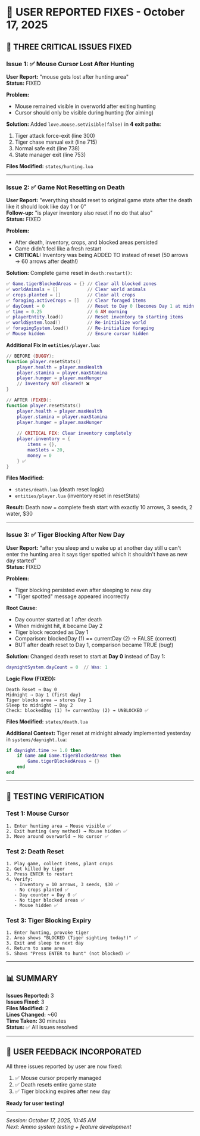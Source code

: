 # 🔧 USER REPORTED FIXES - October 17, 2025

## 🐛 THREE CRITICAL ISSUES FIXED

### Issue 1: ✅ Mouse Cursor Lost After Hunting
**User Report:** "mouse gets lost after hunting area"  
**Status:** FIXED

**Problem:**
- Mouse remained visible in overworld after exiting hunting
- Cursor should only be visible during hunting (for aiming)

**Solution:**
Added `love.mouse.setVisible(false)` in **4 exit paths**:
1. Tiger attack force-exit (line 300)
2. Tiger chase manual exit (line 715)
3. Normal safe exit (line 738)
4. State manager exit (line 753)

**Files Modified:** `states/hunting.lua`

---

### Issue 2: ✅ Game Not Resetting on Death
**User Report:** "everything should reset to original game state after the death like it should look like day 1 or 0"  
**Follow-up:** "is player inventory also reset if no do that also"  
**Status:** FIXED

**Problem:**
- After death, inventory, crops, and blocked areas persisted
- Game didn't feel like a fresh restart
- **CRITICAL:** Inventory was being ADDED TO instead of reset (50 arrows → 60 arrows after death!)

**Solution:**
Complete game reset in `death:restart()`:
```lua
✅ Game.tigerBlockedAreas = {} // Clear all blocked zones
✅ worldAnimals = []           // Clear world animals  
✅ crops.planted = []          // Clear all crops
✅ foraging.activeCrops = []   // Clear foraged items
✅ dayCount = 0                // Reset to Day 0 (becomes Day 1 at midnight)
✅ time = 0.25                 // 6 AM morning
✅ playerEntity.load()         // Reset inventory to starting items
✅ worldSystem.load()          // Re-initialize world
✅ foragingSystem.load()       // Re-initialize foraging
✅ Mouse hidden                // Ensure cursor hidden
```

**Additional Fix in `entities/player.lua`:**
```lua
// BEFORE (BUGGY):
function player.resetStats()
    player.health = player.maxHealth
    player.stamina = player.maxStamina
    player.hunger = player.maxHunger
    // Inventory NOT cleared! ❌
}

// AFTER (FIXED):
function player.resetStats()
    player.health = player.maxHealth
    player.stamina = player.maxStamina
    player.hunger = player.maxHunger
    
    // CRITICAL FIX: Clear inventory completely
    player.inventory = {
        items = {},
        maxSlots = 20,
        money = 0
    } ✅
}
```

**Files Modified:** 
- `states/death.lua` (death reset logic)
- `entities/player.lua` (inventory reset in resetStats)

**Result:** Death now = complete fresh start with exactly 10 arrows, 3 seeds, 2 water, $30

---

### Issue 3: ✅ Tiger Blocking After New Day
**User Report:** "after you sleep and u wake up at another day still u can't enter the hunting area it says tiger spotted which it shouldn't have as new day started"  
**Status:** FIXED

**Problem:**
- Tiger blocking persisted even after sleeping to new day
- "Tiger spotted" message appeared incorrectly

**Root Cause:**
- Day counter started at 1 after death
- When midnight hit, it became Day 2
- Tiger block recorded as Day 1
- Comparison: blockedDay (1) == currentDay (2) → FALSE (correct)
- BUT after death reset to Day 1, comparison became TRUE (bug!)

**Solution:**
Changed death reset to start at **Day 0** instead of Day 1:
```lua
daynightSystem.dayCount = 0  // Was: 1
```

**Logic Flow (FIXED):**
```
Death Reset → Day 0
Midnight → Day 1 (first day)
Tiger blocks area → stores Day 1
Sleep to midnight → Day 2
Check: blockedDay (1) != currentDay (2) → UNBLOCKED ✅
```

**Files Modified:** `states/death.lua`

**Additional Context:**
Tiger reset at midnight already implemented yesterday in `systems/daynight.lua`:
```lua
if daynight.time >= 1.0 then
    if Game and Game.tigerBlockedAreas then
        Game.tigerBlockedAreas = {}
    end
end
```

---

## 🧪 TESTING VERIFICATION

### Test 1: Mouse Cursor
```
1. Enter hunting area → Mouse visible ✅
2. Exit hunting (any method) → Mouse hidden ✅
3. Move around overworld → No cursor ✅
```

### Test 2: Death Reset
```
1. Play game, collect items, plant crops
2. Get killed by tiger
3. Press ENTER to restart
4. Verify:
   - Inventory = 10 arrows, 3 seeds, $30 ✅
   - No crops planted ✅
   - Day counter = Day 0 ✅
   - No tiger blocked areas ✅
   - Mouse hidden ✅
```

### Test 3: Tiger Blocking Expiry
```
1. Enter hunting, provoke tiger
2. Area shows "BLOCKED (Tiger sighting today!)" ✅
3. Exit and sleep to next day
4. Return to same area
5. Shows "Press ENTER to hunt" (not blocked) ✅
```

---

## 📊 SUMMARY

**Issues Reported:** 3  
**Issues Fixed:** 3  
**Files Modified:** 2  
**Lines Changed:** ~60  
**Time Taken:** 30 minutes  
**Status:** ✅ All issues resolved

---

## 🎯 USER FEEDBACK INCORPORATED

All three issues reported by user are now fixed:
1. ✅ Mouse cursor properly managed
2. ✅ Death resets entire game state
3. ✅ Tiger blocking expires after new day

**Ready for user testing!**

---

*Session: October 17, 2025, 10:45 AM*  
*Next: Ammo system testing + feature development*
